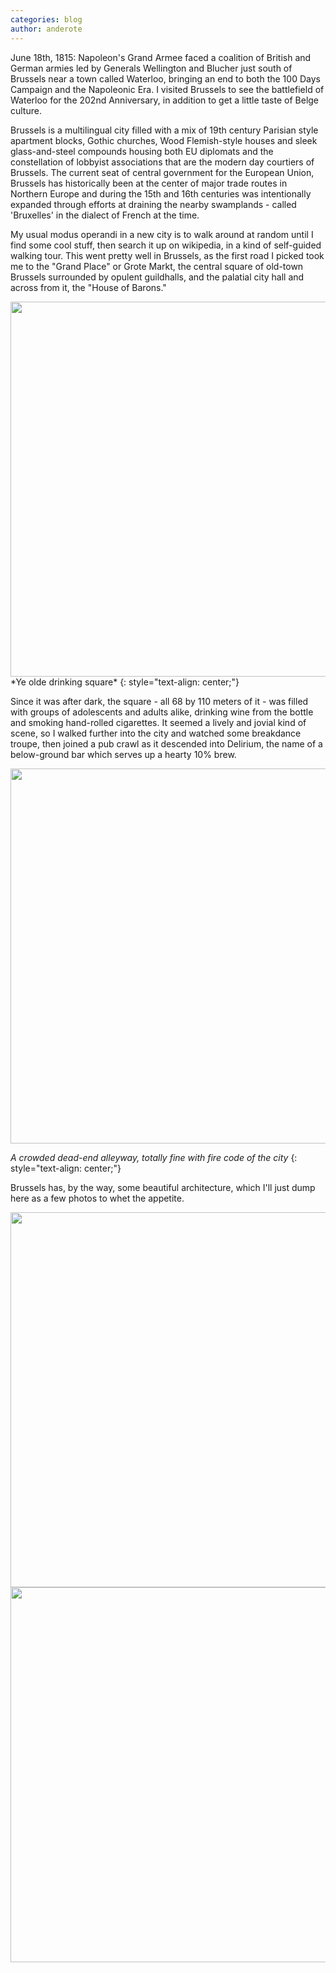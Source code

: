 ```yaml
---
categories: blog
author: anderote
---
```


June 18th, 1815: Napoleon's Grand Armee faced a coalition of British and German armies led by Generals Wellington and Blucher just south of Brussels near a town called Waterloo, bringing an end to both the 100 Days Campaign and the Napoleonic Era. I visited Brussels to see the battlefield of Waterloo for the 202nd Anniversary, in addition to get a little taste of Belge culture.

Brussels is a multilingual city filled with a mix of 19th century Parisian style apartment blocks, Gothic churches, Wood Flemish-style houses and sleek glass-and-steel compounds housing both EU diplomats and the constellation of lobbyist associations that are the modern day courtiers of Brussels. The current seat of central government for the European Union, Brussels has historically been at the center of major trade routes in Northern Europe and during the 15th and 16th centuries was intentionally expanded through efforts at draining the nearby swamplands - called 'Bruxelles' in the dialect of French at the time. 

My usual modus operandi in a new city is to walk around at random until I find some cool stuff, then search it up on wikipedia, in a kind of self-guided walking tour. This went pretty well in Brussels, as the first road I picked took me to the "Grand Place" or Grote Markt, the central square of old-town Brussels surrounded by opulent guildhalls, and the palatial city hall and across from it, the "House of Barons."

<center>
	<img src="../../images/post-resources/brussels1.jpg" width="600" align="center">
</center>
*Ye olde drinking square*
{: style="text-align: center;"}

Since it was after dark, the square - all 68 by 110 meters of it - was filled with groups of adolescents and adults alike, drinking wine from the bottle and smoking hand-rolled cigarettes. It seemed a lively and jovial kind of scene, so I walked further into the city and watched some breakdance troupe, then joined a pub crawl as it descended into Delirium, the name of a below-ground bar which serves up a hearty 10% brew. 

<center>
	<img src="../../images/post-resources/brussels2.jpg" width="600" align="center">
</center>

*A crowded dead-end alleyway, totally fine with fire code of the city*
{: style="text-align: center;"}

Brussels has, by the way, some beautiful architecture, which I'll just dump here as a few photos to whet the appetite. 

<center>
	<img src="../../images/post-resources/brussels3.jpg" width="600" align="center">
</center>

<center>
	<img src="../../images/post-resources/brussels4.jpg" width="600" align="center">
</center>